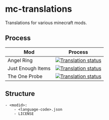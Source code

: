 # mc-translations

Translations for various minecraft mods.

## Process

| Mod | Process |
|-----|---------|
| Angel Ring | [![Translation status](https://weblate.not4y.net/widgets/mc/-/angel-ring/svg-badge.svg)](https://weblate.not4y.net/engage/mc/) |
| Just Enough Items | [![Translation status](https://weblate.not4y.net/widgets/mc/-/jei/svg-badge.svg)](https://weblate.not4y.net/engage/mc/) |
| The One Probe | [![Translation status](https://weblate.not4y.net/widgets/mc/-/the-one-probe/svg-badge.svg)](https://weblate.not4y.net/engage/mc/) |

## Structure
```
- <modid>:
    - <language-code>.json
    - LICENSE
```
